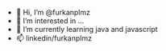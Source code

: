- 👋 Hi, I’m @furkanplmz
- 👀 I’m interested in ...
- 🌱 I’m currently learning java and javascript
- 📫 linkedin/furkanplmz

<!---
furkanplmz/furkanplmz is a ✨ special ✨ repository because its `README.md` (this file) appears on your GitHub profile.
You can click the Preview link to take a look at your changes.
--->
